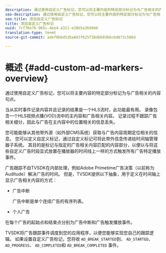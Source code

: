 ```yaml
---
description: 通过使用自定义广告标记，您可以将主要内容的特定部分标记为与广告相关的内容句点。
seo-description: 通过使用自定义广告标记，您可以将主要内容的特定部分标记为与广告相关的内容句点。
seo-title: 添加自定义广告标记
title: 添加自定义广告标记
uuid: 7cf76e76-965c-4ee4-a311-e28b5a3b5046
translation-type: tm+mt
source-git-commit: adef0bbd52ba043f625f38db69366c6d873c586d

---
```



# 概述 {#add-custom-ad-markers-overview}

通过使用自定义广告标记，您可以将主要内容的特定部分标记为与广告相关的内容句点。

当从实时事件记录内容并且记录的结果是一个HLS流时，此功能最有用。 录像包含一个HLS视频点播(VOD)流中的主内容和广告相关内容。 记录过程不跟踪广告相关细分，因此与广告在主内容中的位置相关的信息丢失。

您可能能够从其他带外源（如外部CMS系统）获取与广告内容周期定位相关的信息。 您可以定义自定义标记，通过自定义标记可将此带外信息传递给时间轴管理器子系统。 其目的是标记与指定的广告相关内容匹配的内容部分，以便以与将这些自定义广告时段显式放置在播放器的时间线上一样的方式触发所有广告特定播放事件。

广告跟踪不由TVSDK在内部处理，例如Adobe Primetime广告决策（以前称为Auditude）解决广告的时间。 但是，TVSDK提供以下抽象，用于定义在时间轴上显示广告相关内容的方式：

* 广告中断

   广告中断是单个连续广告的有序列表。
* 个人广告

在每个广告的起始点和结束点分别为广告中断和广告触发播放事件。

TVSDK将广告跟踪事件调度到您的应用程序，以便您能够实现您自己的跟踪逻辑。 如果设置自定义广告标记，您将收 `AD_BREAK_STARTED`到、 `AD_STARTED`、 `AD_PROGRESS`、 `AD_COMPLETED`和 `AD_BREAK_COMPLETED` 事件。